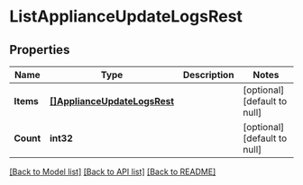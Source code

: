 # ListApplianceUpdateLogsRest

## Properties
Name | Type | Description | Notes
------------ | ------------- | ------------- | -------------
**Items** | [**[]ApplianceUpdateLogsRest**](ApplianceUpdateLogsRest.md) |  | [optional] [default to null]
**Count** | **int32** |  | [optional] [default to null]

[[Back to Model list]](../README.md#documentation-for-models) [[Back to API list]](../README.md#documentation-for-api-endpoints) [[Back to README]](../README.md)

